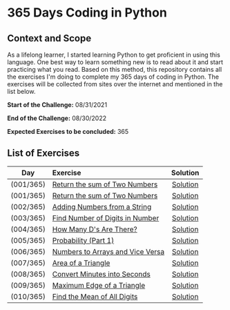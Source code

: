 # 365 Days Coding in Python

## Context and Scope

As a lifelong learner, I started learning Python to get proficient in using this language. One best way to learn 
something new is to read about it and start practicing what you read. Based on this method, this repository contains all
the exercises I'm doing to complete my 365 days of coding in Python. The exercises will be collected from sites over the
internet and mentioned in the list below.

**Start of the Challenge:** 08/31/2021

**End of the Challenge:** 08/30/2022

**Expected Exercises to be concluded:** 365

## List of Exercises

|Day|Exercise|Solution|
|:---:|:---|:---:|
| (001/365) | [Return the sum of Two Numbers](https://edabit.com/challenge/3LpBLgNRyaHMvNb4j) | [Solution](src/python/day1.py)  |
| (001/365) | [Return the sum of Two Numbers](https://edabit.com/challenge/3LpBLgNRyaHMvNb4j) | [Solution](src/python/day1.py)  |
| (002/365) | [Adding Numbers from a String](https://edabit.com/challenge/stAFzKqQnWHztzrAW) | [Solution](src/python/day2.py)  |
| (003/365) | [Find Number of Digits in Number](https://edabit.com/challenge/iqaQLvS7yfGR2wJyL) | [Solution](src/python/day3.py)  |
| (004/365) | [How Many D's Are There?](https://edabit.com/challenge/xdSKkXQkkMroNzq8C) | [Solution](src/python/day4.py)  |
| (005/365) | [Probability (Part 1)](https://edabit.com/challenge/LMjficQtWW36a3by3) | [Solution](src/python/day5.py)  |
| (006/365) | [Numbers to Arrays and Vice Versa](https://edabit.com/challenge/L9nvCobbYyGgKpWi8) | [Solution](src/python/day6.py)  |
| (007/365) | [Area of a Triangle](https://edabit.com/challenge/aWLTzrRsrw7RakYrN) | [Solution](src/python/day7.py)  |
| (008/365) | [Convert Minutes into Seconds](https://edabit.com/challenge/FQyaaJx7orS7tiwz8) | [Solution](src/python/day8.py)  |
| (009/365) | [Maximum Edge of a Triangle](https://edabit.com/challenge/Zerwo2AENbvRZTe83) | [Solution](src/python/day9.py)  |
| (010/365) | [Find the Mean of All Digits](https://edabit.com/challenge/BZ4mMcEz3aqosEtbC) | [Solution](src/python/day10.py)  |
